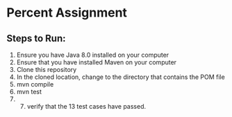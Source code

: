 # Percent Assignment

Steps to Run:
-------------

1. Ensure you have Java 8.0 installed on your computer
2. Ensure that you have installed Maven on your computer
3. Clone this repository
4. In the cloned location, change to the directory that contains the POM file
5. mvn compile
6. mvn test
7. 7. verify that the 13 test cases have passed.

